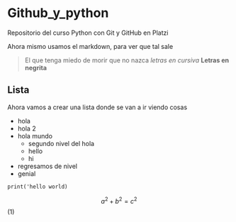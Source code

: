 # Github_y_python
Repositorio del curso Python con Git y GitHub en Platzi

Ahora mismo usamos el markdown, para ver que tal sale
>El que tenga miedo de morir que no nazca
*letras en cursiva*
**Letras en negrita**

## Lista 
Ahora vamos a crear una lista donde se van a ir viendo cosas
- hola
- hola 2
- hola mundo
  - segundo nivel del hola
  - hello
  - hi
- regresamos de nivel
- genial 

`print('hello world)`

$$ a^2 + b^2 = c^2 $$ (1)